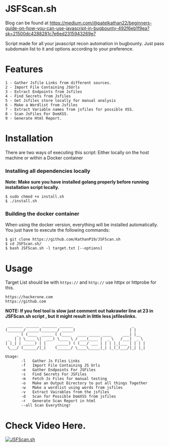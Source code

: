 # JSFScan.sh
Blog can be found at https://medium.com/@patelkathan22/beginners-guide-on-how-you-can-use-javascript-in-bugbounty-492f6eb1f9ea?sk=21500dc4288281c7e6ed2315943269e7

Script made for all your javascript recon automation in bugbounty. Just pass subdomain list to it and options according to your preference.

# Features
```
1 - Gather Jsfile Links from different sources.
2 - Import File Containing JSUrls
3 - Extract Endpoints from Jsfiles
4 - Find Secrets from Jsfiles
5 - Get Jsfiles store locally for manual analysis
6 - Make a Wordlist from Jsfiles
7 - Extract Variable names from jsfiles for possible XSS.
8 - Scan JsFiles For DomXSS.
9 - Generate Html Report.
```

# Installation

There are two ways of executing this script: Either locally on the host machine or within a Docker container 

### Installing all dependencies locally

**Note: Make sure you have installed golang properly before running installation script locally.**

```
$ sudo chmod +x install.sh
$ ./install.sh
```

### Building the docker container 

When using the docker version, everything will be installed automatically. You just have to execute the following commands: 

```
$ git clone https://github.com/KathanP19/JSFScan.sh
$ cd JSFScan.sh/
$ bash JSFScan.sh -l target.txt [--options]
```

# Usage
Target List should be with `https://` and `http://` use httpx or httprobe for this.
```
https://hackerone.com
https://github.com
```

**NOTE: If you feel tool is slow just comment out hakrawler line at 23 in JSFScan.sh script , but it might result in little less jsfileslinks.**

```
 _______ ______ _______ ______                          _     
(_______/ _____(_______/ _____)                        | |    
     _ ( (____  _____ ( (____   ____ _____ ____     ___| |__  
 _  | | \____ \|  ___) \____ \ / ___(____ |  _ \   /___|  _ \ 
| |_| | _____) | |     _____) ( (___/ ___ | | | |_|___ | | | |
 \___/ (______/|_|    (______/ \____\_____|_| |_(_(___/|_| |_|
                                                              
Usage: 
       -l   Gather Js Files Links
       -f   Import File Containing JS Urls
       -e   Gather Endpoints For JSFiles
       -s   Find Secrets For JSFiles
       -m   Fetch Js Files for manual testing
       -o   Make an Output Directory to put all things Together
       -w   Make a wordlist using words from jsfiles
       -v   Extract Vairables from the jsfiles
       -d   Scan for Possible DomXSS from jsfiles
       -r   Generate Scan Report in html
       --all Scan Everything!

```
# Check Video Here.
[![JSFScan.sh](https://img.youtube.com/vi/Z13dnarKF-w/0.jpg)](https://www.youtube.com/watch?v=Z13dnarKF-w)
